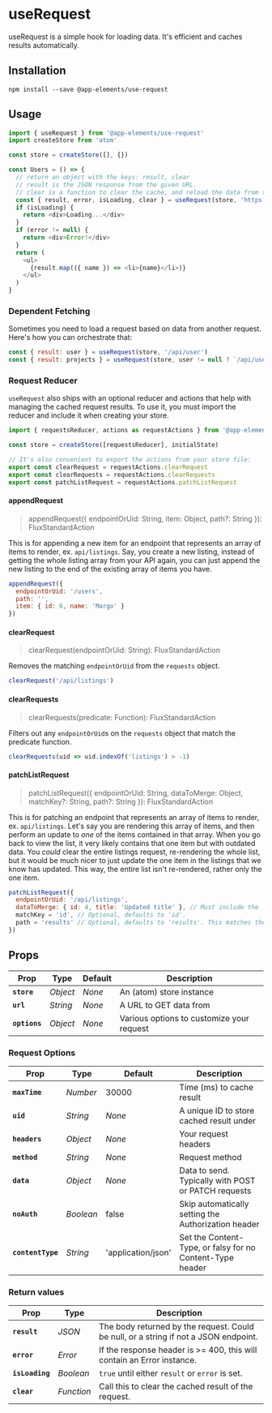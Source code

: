 # useRequest

useRequest is a simple hook for loading data. It's efficient and caches results automatically.

## Installation

`npm install --save @app-elements/use-request`

## Usage

```javascript
import { useRequest } from '@app-elements/use-request'
import createStore from 'atom'

const store = createStore([], {})

const Users = () => {
  // return an object with the keys: result, clear
  // result is the JSON response from the given URL.
  // clear is a function to clear the cache, and reload the data from the URL.
  const { result, error, isLoading, clear } = useRequest(store, 'https://jsonplaceholder.typicode.com/users')
  if (isLoading) {
    return <div>Loading...</div>
  }
  if (error != null) {
    return <div>Error!</div>
  }
  return (
    <ul>
      {result.map(({ name }) => <li>{name}</li>)}
    </ul>
  )
}
```

### Dependent Fetching

Sometimes you need to load a request based on data from another request. Here's how you can orchestrate that:

```javascript
const { result: user } = useRequest(store, '/api/user')
const { result: projects } = useRequest(store, user != null ? `/api/user/${user.id}/projects` : null)
```

### Request Reducer

`useRequest` also ships with an optional reducer and actions that help with
managing the cached request results. To use it, you must import the reducer and include it when creating your store.

```javascript
import { requestsReducer, actions as requestActions } from '@app-elements/use-request/reducer'

const store = createStore([requestsReducer], initialState)

// It's also convenient to export the actions from your store file:
export const clearRequest = requestActions.clearRequest
export const clearRequests = requestActions.clearRequests
export const patchListRequest = requestActions.patchListRequest
```

#### appendRequest

> appendRequest({ endpointOrUid: String, item: Object, path?: String }): FluxStandardAction

This is for appending a new item for an endpoint that represents an array of items to render, ex. `api/listings`. Say, you create a new listing, instead of getting the whole listing array from your API again, you can just append the new listing to the end of the existing array of items you have.

```javascript
appendRequest({
  endpointOrUid: '/users',
  path: '',
  item: { id: 6, name: 'Margo' }
})
```

#### clearRequest

> clearRequest(endpointOrUid: String): FluxStandardAction

Removes the matching `endpointOrUid` from the `requests` object.

```javascript
clearRequest('/api/listings')
```

#### clearRequests

> clearRequests(predicate: Function): FluxStandardAction

Filters out any `endpointOrUid`s on the `requests` object that match the predicate function.

```javascript
clearRequests(uid => uid.indexOf('listings') > -1)
```

#### patchListRequest

> patchListRequest({ endpointOrUid: String, dataToMerge: Object, matchKey?: String, path?: String }): FluxStandardAction

This is for patching an endpoint that represents an array of items to render, ex. `api/listings`. Let's say you are rendering this array of items, and then perform an update to _one_ of the items contained in that array. When you go back to view the list, it very likely contains that one item but with outdated data. You _could_ clear the entire listings request, re-rendering the whole list, but it would be much nicer to just update the one item in the listings that we know has updated. This way, the entire list isn't re-rendered, rather only the one item.

```javascript
patchListRequest({
  endpointOrUid: '/api/listings',
  dataToMerge: { id: 4, title: 'Updated title' }, // Must include the `matchKey` value. In this case, `id: 4`.
  matchKey = 'id', // Optional, defaults to 'id'.
  path = 'results' // Optional, defaults to 'results'. This matches the response shape of Django-Rest-Framework. It should be the path to the actual array data returned in the API response.
})
```

## Props

| Prop                   | Type       | Default       | Description         |
|------------------------|------------|---------------|---------------------|
| **`store`**            | _Object_   | _None_        | An (atom) store instance
| **`url`**              | _String_   | _None_        | A URL to GET data from
| **`options`**          | _Object_   | _None_        | Various options to customize your request


### Request Options

| Prop                   | Type       | Default       | Description         |
|------------------------|------------|---------------|---------------------|
| **`maxTime`**          | _Number_   | 30000              | Time (ms) to cache result
| **`uid`**              | _String_   | _None_             | A unique ID to store cached result under
| **`headers`**          | _Object_   | _None_             | Your request headers
| **`method`**           | _String_   | _None_             | Request method
| **`data`**             | _Object_   | _None_             | Data to send. Typically with POST or PATCH requests
| **`noAuth`**           | _Boolean_  | false              | Skip automatically setting the Authorization header
| **`contentType`**      | _String_   | 'application/json' | Set the Content-Type, or falsy for no Content-Type header


### Return values

| Prop                   | Type       | Description         |
|------------------------|------------|---------------------|
| **`result`**           | _JSON_     | The body returned by the request. Could be null, or a string if not a JSON endpoint.
| **`error`**            | _Error_    | If the response header is >= 400, this will contain an Error instance.
| **`isLoading`**        | _Boolean_  | `true` until either `result` or `error` is set.
| **`clear`**            | _Function_ | Call this to clear the cached result of the request.
